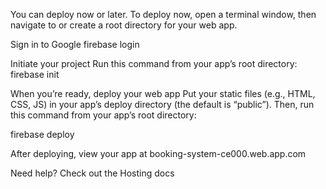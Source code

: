 You can deploy now or later. To deploy now, open a terminal window, then navigate to or create a root directory for your web app.

Sign in to Google
firebase login

Initiate your project
Run this command from your app’s root directory:
firebase init

When you’re ready, deploy your web app
Put your static files (e.g., HTML, CSS, JS) in your app’s deploy directory (the default is “public”). Then, run this command from your app’s root directory:

firebase deploy

After deploying, view your app at booking-system-ce000.web.app.com

Need help? Check out the Hosting docs